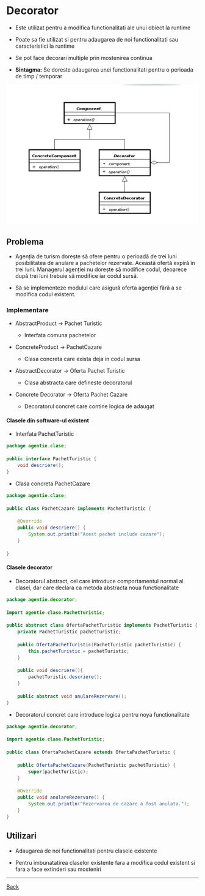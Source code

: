 # Decorator

- Este utilizat pentru a modifica functionalitati ale unui obiect la runtime

- Poate sa fie utilizat si pentru adaugarea de noi functionalitati sau caracteristici la runtime

- Se pot face decorari multiple prin mostenirea continua

- **Sintagma:** Se doreste adaugarea unei functionalitati pentru o perioada de timp / temporar

![Decorator Diagram](../img/Decorator%20Diagram.png)

## Problema

- Agenția de turism dorește să ofere pentru o perioadă de trei luni posibilitatea de anulare a pachetelor rezervate. Această ofertă expiră în trei luni. Managerul agenției nu dorește să modifice codul, deoarece după trei luni trebuie să modifice iar codul sursă.

- Să se implementeze modulul care asigură oferta agenției fără a se modifica codul existent.

### Implementare

- AbstractProduct -> Pachet Turistic

  - Interfata comuna pachetelor

- ConcreteProduct -> PachetCazare

  - Clasa concreta care exista deja in codul sursa

- AbstractDecorator -> Oferta Pachet Turistic

  - Clasa abstracta care defineste decoratorul

- Concrete Decorator -> Oferta Pachet Cazare

  - Decoratorul concret care contine logica de adaugat

#### Clasele din software-ul existent

- Interfata PachetTuristic

```java
package agentie.clase;

public interface PachetTuristic {
	void descriere();
}
```

- Clasa concreta PachetCazare

```java
package agentie.clase;

public class PachetCazare implements PachetTuristic {

	@Override
	public void descriere() {
		System.out.println("Acest pachet include cazare");
	}

}
```

#### Clasele decorator

- Decoratorul abstract, cel care introduce comportamentul normal al clasei, dar care declara ca metoda abstracta noua functionalitate

```java
package agentie.decorator;

import agentie.clase.PachetTuristic;

public abstract class OfertaPachetTuristic implements PachetTuristic {
	private PachetTuristic pachetTuristic;

	public OfertaPachetTuristic(PachetTuristic pachetTuristic) {
		this.pachetTuristic = pachetTuristic;
	}

	public void descriere(){
		pachetTuristic.descriere();
	}

	public abstract void anulareRezervare();
}
```

- Decoratorul concret care introduce logica pentru noya functionalitate

```java
package agentie.decorator;

import agentie.clase.PachetTuristic;

public class OfertaPachetCazare extends OfertaPachetTuristic {

	public OfertaPachetCazare(PachetTuristic pachetTuristic) {
		super(pachetTuristic);
	}

	@Override
	public void anulareRezervare() {
		System.out.println("Rezervarea de cazare a fost anulata.");
	}
}
```

## Utilizari

- Adaugarea de noi functionalitati pentru clasele existente

- Pentru imbunatatirea claselor existente fara a modifica codul existent si fara a face extinderi sau mosteniri

---

[Back](<0_IntroducereainDesignPatternsStructurale(1).md>)
